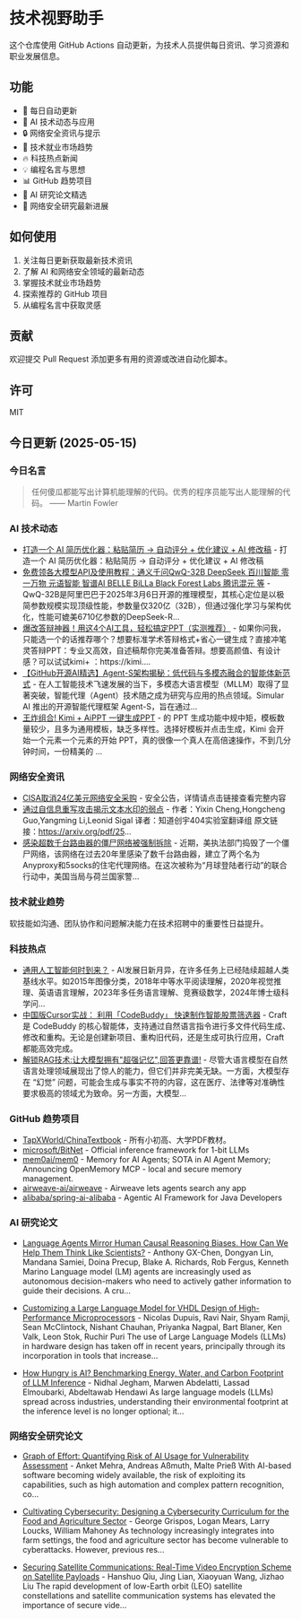 # 技术视野助手

这个仓库使用 GitHub Actions 自动更新，为技术人员提供每日资讯、学习资源和职业发展信息。

## 功能

- 🔄 每日自动更新
- 🤖 AI 技术动态与应用
- 🔒 网络安全资讯与提示
- 💼 技术就业市场趋势
- 🔥 科技热点新闻
- 💡 编程名言与思想
- 📊 GitHub 趋势项目
- 📝 AI 研究论文精选
- 🔐 网络安全研究最新进展

## 如何使用

1. 关注每日更新获取最新技术资讯
2. 了解 AI 和网络安全领域的最新动态
3. 掌握技术就业市场趋势
4. 探索推荐的 GitHub 项目
5. 从编程名言中获取灵感

## 贡献

欢迎提交 Pull Request 添加更多有用的资源或改进自动化脚本。

## 许可

MIT

## 今日更新 (2025-05-15)

### 今日名言

> 任何傻瓜都能写出计算机能理解的代码。优秀的程序员能写出人能理解的代码。 —— Martin Fowler

### AI 技术动态

- [打造一个 AI 简历优化器：粘贴简历 → 自动评分 + 优化建议 + AI 修改稿](https://i-operation.csdnimg.cn/images/8efd18d5d7054f77a81294a14cd80ad5.png) - 打造一个 AI 简历优化器：粘贴简历 → 自动评分 + 优化建议 + AI 修改稿
- [免费领各大模型API及使用教程：通义千问QwQ-32B DeepSeek 百川智能 零一万物 元语智能 智谱AI BELLE BiLLa Black Forest Labs 腾讯混元 等](https://i-operation.csdnimg.cn/images/8efd18d5d7054f77a81294a14cd80ad5.png) - QwQ-32B是阿里巴巴于2025年3月6日开源的推理模型，其核心定位是以极简参数规模实现顶级性能，参数量仅320亿（32B），但通过强化学习与架构优化，性能可媲美6710亿参数的DeepSeek-R...
- [爆改答辩神器！用这4个AI工具，轻松搞定PPT（实测推荐）](https://i-operation.csdnimg.cn/images/8efd18d5d7054f77a81294a14cd80ad5.png) - 如果你问我，只能选一个的话推荐哪个？想要标准学术答辩格式+省心一键生成？直接冲笔灵答辩PPT：专业又高效，自述稿帮你完美准备答辩。想要高颜值、有设计感？可以试试kimi+ ：https://kimi....
- [【GitHub开源AI精选】Agent-S架构揭秘：低代码与多模态融合的智能体新范式](https://i-operation.csdnimg.cn/images/8efd18d5d7054f77a81294a14cd80ad5.png) - 在人工智能技术飞速发展的当下，多模态大语言模型（MLLM）取得了显著突破，智能代理（Agent）技术随之成为研究与应用的热点领域。Simular AI 推出的开源智能代理框架 Agent-S，旨在通过...
- [王炸组合! Kimi + AiPPT 一键生成PPT](https://i-operation.csdnimg.cn/images/8efd18d5d7054f77a81294a14cd80ad5.png) - 的 PPT 生成功能中规中矩，模板数量较少，且多为通用模板，缺乏多样性。选择好模板并点击生成，Kimi 会开始一个元素一个元素的开始 PPT，真的很像一个真人在高倍速操作，不到几分钟时间，一份精美的 ...


### 网络安全资讯

- [CISA取消24亿美元网络安全采购](https://www.anquanke.com/post/id/307402) - 安全公告，详情请点击链接查看完整内容
- [通过自信息重写攻击揭示文本水印的弱点](https://paper.seebug.org/3320/) - 作者：Yixin Cheng,Hongcheng Guo,Yangming Li,Leonid Sigal
译者：知道创宇404实验室翻译组
原文链接：https://arxiv.org/pdf/25...
- [感染超数千台路由器的僵尸网络被强制拆除](https://www.4hou.com/posts/pnmp) - 近期，美执法部门捣毁了一个僵尸网络，该网络在过去20年里感染了数千台路由器，建立了两个名为Anyproxy和5socks的住宅代理网络。在这次被称为“月球登陆者行动”的联合行动中，美国当局与荷兰国家警...


### 技术就业趋势

软技能如沟通、团队协作和问题解决能力在技术招聘中的重要性日益提升。

### 科技热点

- [通用人工智能何时到来？](https://cloud.tencent.com/developer/article/2519681) - AI发展日新月异，在许多任务上已经陆续超越人类基线水平。如2015年图像分类，2018年中等水平阅读理解，2020年视觉推理、英语语言理解，2023年多任务语言理解、竞赛级数学，2024年博士级科学问...
- [中国版Cursor实战： 利用「CodeBuddy」 快速制作智能股票筛选器](https://cloud.tencent.com/developer/article/2519752) - Craft 是 CodeBuddy 的核心智能体，支持通过自然语言指令进行多文件代码生成、修改和重构。无论是创建新项目、重构旧代码，还是生成可执行应用，Craft 都能高效完成。
- [解锁RAG技术:让大模型拥有"超强记忆",回答更靠谱!](https://cloud.tencent.com/developer/article/2519728) - 尽管大语言模型在自然语言处理领域展现出了惊人的能力，但它们并非完美无缺。一方面，大模型存在 “幻觉” 问题，可能会生成与事实不符的内容，这在医疗、法律等对准确性要求极高的领域尤为致命。另一方面，大模型...


### GitHub 趋势项目

- [TapXWorld/ChinaTextbook](https://github.com/TapXWorld/ChinaTextbook) - 所有小初高、大学PDF教材。
- [microsoft/BitNet](https://github.com/microsoft/BitNet) - Official inference framework for 1-bit LLMs
- [mem0ai/mem0](https://github.com/mem0ai/mem0) - Memory for AI Agents; SOTA in AI Agent Memory; Announcing OpenMemory MCP - local and secure memory management.
- [airweave-ai/airweave](https://github.com/airweave-ai/airweave) - Airweave lets agents search any app
- [alibaba/spring-ai-alibaba](https://github.com/alibaba/spring-ai-alibaba) - Agentic AI Framework for Java Developers




### AI 研究论文

- [Language Agents Mirror Human Causal Reasoning Biases. How Can We Help
  Them Think Like Scientists?](http://arxiv.org/abs/2505.09614v1) - Anthony GX-Chen, Dongyan Lin, Mandana Samiei, Doina Precup, Blake A. Richards, Rob Fergus, Kenneth Marino
  Language model (LM) agents are increasingly used as autonomous
decision-makers who need to actively gather information to guide their
decisions. A cru...

- [Customizing a Large Language Model for VHDL Design of High-Performance
  Microprocessors](http://arxiv.org/abs/2505.09610v1) - Nicolas Dupuis, Ravi Nair, Shyam Ramji, Sean McClintock, Nishant Chauhan, Priyanka Nagpal, Bart Blaner, Ken Valk, Leon Stok, Ruchir Puri
  The use of Large Language Models (LLMs) in hardware design has taken off in
recent years, principally through its incorporation in tools that increase...

- [How Hungry is AI? Benchmarking Energy, Water, and Carbon Footprint of
  LLM Inference](http://arxiv.org/abs/2505.09598v1) - Nidhal Jegham, Marwen Abdelatti, Lassad Elmoubarki, Abdeltawab Hendawi
  As large language models (LLMs) spread across industries, understanding their
environmental footprint at the inference level is no longer optional; it...



### 网络安全研究论文

- [Graph of Effort: Quantifying Risk of AI Usage for Vulnerability
  Assessment](http://arxiv.org/abs/2503.16392v1) - Anket Mehra, Andreas Aßmuth, Malte Prieß
  With AI-based software becoming widely available, the risk of exploiting its
capabilities, such as high automation and complex pattern recognition, co...

- [Cultivating Cybersecurity: Designing a Cybersecurity Curriculum for the
  Food and Agriculture Sector](http://arxiv.org/abs/2503.16292v1) - George Grispos, Logan Mears, Larry Loucks, William Mahoney
  As technology increasingly integrates into farm settings, the food and
agriculture sector has become vulnerable to cyberattacks. However, previous
res...

- [Securing Satellite Communications: Real-Time Video Encryption Scheme on
  Satellite Payloads](http://arxiv.org/abs/2503.16287v1) - Hanshuo Qiu, Jing Lian, Xiaoyuan Wang, Jizhao Liu
  The rapid development of low-Earth orbit (LEO) satellite constellations and
satellite communication systems has elevated the importance of secure vide...

